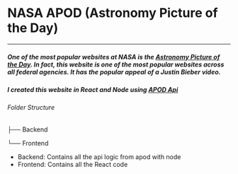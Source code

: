 # NASA APOD (Astronomy Picture of the Day)

---

##### One of the most popular websites at NASA is the [Astronomy Picture of the Day](https://apod.nasa.gov/apod/astropix.html). In fact, this website is one of the most popular websites across all federal agencies. It has the popular appeal of a Justin Bieber video.

##### I created this website in React and Node using [APOD Api](https://github.com/nasa/apod-api)

###### Folder Structure

├── Backend

└── Frontend

- Backend: Contains all the api logic from apod with node
- Frontend: Contains all the React code
